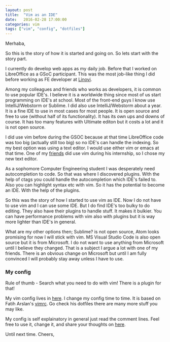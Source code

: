```yaml
---
layout: post
title:  "Vim as an IDE"
date:   2016-02-28 17:00:00
categories: vim
tags: ["vim", "config", "dotfiles"]
---
```


Merhaba,

So this is the story of how it is started and going on. So lets start with the
story part.

I currently do develop web apps as my daily job. Before that I worked on
LibreOffice as a GSoC participant. This was the most job-like thing I did before
working as FE developer at [Linovi](http://www.linovi.com).

Among my colleagues and friends who works as developers, it is common to use
popular IDE's. I believe it is a worldwide thing since most of us start
programming on IDE's at school. Most of the front-end guys I know use
IntelliJ/Webstorm or Sublime. I did also use IntelliJ/Webstorm about a year.
It is a fine IDE to use in most cases for most people. It is open source and
free to use (without half of its functionality). It has its own ups and downs of
course. It has too many features with Ultimate editon but it costs a lot and it
is not open source.

I did use vim before during the GSOC because at that time LibreOffice code was
too big (actually still too big) so no IDE's can handle the indexing. So my best
option was using a text editor. I would use either vim or emacs at that time.
One of my [friends](http://www.github.com/enesates) did use vim during his
internship, so I chose my new text editor.

As a sophomore Computer Engineering student I was desperately need
autocompletion to code. So that was where I discovered plugins. With the help of
ctags you could handle the autocompletion which IDE's failed to. Also you can
highlight syntax etc with vim. So it has the potential to become an IDE. With
the help of the plugins.

So this was the story of how I started to use  vim as IDE. Now I do not have to
use vim and I can use some IDE. But I do find IDE's too bulky to do editing.
They also have their plugins to handle stuff. It makes it bulkier. You can have
performance problems with vim also with plugins but it is way more lighter than
IDE's in general.

What are my other options then; Sublime? is not open source, Atom looks
promising for now I will stick with vim. MS Visual Studio Code is also open
source but it is from Microsoft. I do not want to use anything from Microsoft
until I believe they changed. That is a subject I argue a lot with one of my
friends. There is an obvious change on Microsoft but until I am fully convinced
I will probably stay away unless I have to use.

### My config

Rule of thumb - Search what you need to do with vim! There is a plugin for that!

My vim config lives in [here](http://www.github.com/efegurkan/dotfiles). I
change my config time to time. It is based on Fatih Arslan's [vimrc](https://github.com/fatih/dotfiles/blob/master/vimrc).
Go check his dotfiles there are many more stuff you may like.

My config is self explainatory in general just read the comment lines.
Feel free to use it, change it, and share your thoughts on [here](http://www.twitter.com/efegurkan).

Until next time.
Cheers,

